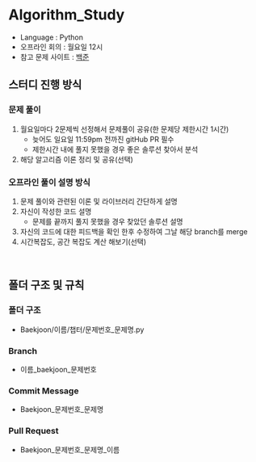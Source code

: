 # Algorithm_Study

- Language : Python
- 오프라인 회의 : 월요일 12시
- 참고 문제 사이트 : [백준](https://www.acmicpc.net/)

## 스터디 진행 방식

### 문제 풀이

1. 월요일마다 2문제씩 선정해서 문제풀이 공유(한 문제당 제한시간 1시간)
    - 늦어도 일요일 11:59pm 전까진 gitHub PR 필수
    - 제한시간 내에 풀지 못했을 경우 좋은 솔루션 찾아서 분석
2. 해당 알고리즘 이론 정리 및 공유(선택)

### 오프라인 풀이 설명 방식
1. 문제 풀이와 관련된 이론 및 라이브러리 간단하게 설명
2. 자신이 작성한 코드 설명
    - 문제를 끝까지 풀지 못했을 경우 찾았던 솔루션 설명
3. 자신의 코드에 대한 피드백을 확인 한후 수정하여 그날 해당 branch를 merge
4. 시간복잡도, 공간 복잡도 계산 해보기(선택)

<br>

## 폴더 구조 및 규칙

### 폴더 구조
- Baekjoon/이름/챕터/문제번호_문제명.py

### Branch
- 이름_baekjoon_문제번호

### Commit Message
- Baekjoon_문제번호_문제명

### Pull Request
- Baekjoon_문제번호_문제명_이름

